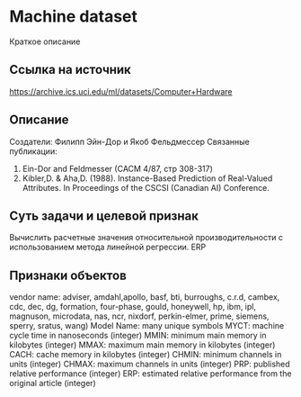 # Machine dataset
Краткое описание
## Ссылка на источник 
https://archive.ics.uci.edu/ml/datasets/Computer+Hardware
## Описание
Создатели: Филипп Эйн-Дор и Якоб Фельдмессер
Связанные публикации:
1. Ein-Dor and Feldmesser (CACM 4/87, стр 308-317)
2. Kibler,D. & Aha,D. (1988).  Instance-Based Prediction of
Real-Valued Attributes. In Proceedings of the CSCSI (Canadian AI) Conference.
## Суть задачи и целевой признак
Вычислить расчетные значения относительной производительности с использованием
метода линейной регрессии.
ERP
## Признаки объектов
vendor name: adviser, amdahl,apollo, basf, bti, burroughs, c.r.d, cambex, cdc,
dec, dg, formation, four-phase, gould, honeywell, hp, ibm, ipl, magnuson,
microdata, nas, ncr, nixdorf, perkin-elmer, prime, siemens, sperry, sratus, wang)
Model Name: many unique symbols
MYCT: machine cycle time in nanoseconds (integer)
MMIN: minimum main memory in kilobytes (integer)
MMAX: maximum main memory in kilobytes (integer)
CACH: cache memory in kilobytes (integer)
CHMIN: minimum channels in units (integer)
CHMAX: maximum channels in units (integer)
PRP: published relative performance (integer)
ERP: estimated relative performance from the original article (integer)